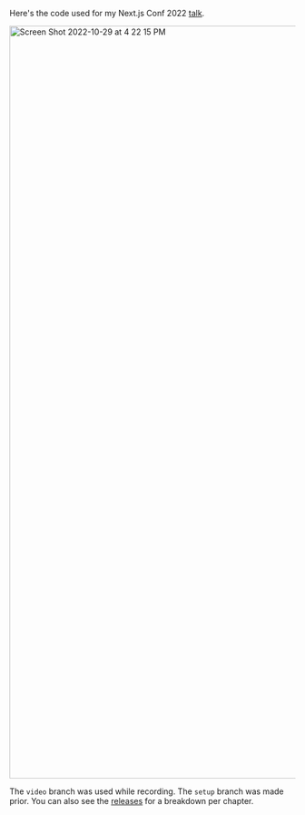 Here's the code used for my Next.js Conf 2022 [talk](https://www.youtube.com/watch?v=H1gSWXA3qfw).

<a href="https://www.youtube.com/watch?v=H1gSWXA3qfw" target="_blank">
<img width="1324" alt="Screen Shot 2022-10-29 at 4 22 15 PM" src="https://user-images.githubusercontent.com/13172299/198851063-ed9f09af-1230-496c-a136-815d859abe5e.png">
</a>

The `video` branch was used while recording. The `setup` branch was made prior. You can also see the [releases](/nandorojo/nextjs-conf-22-example//releases) for a breakdown per chapter.
